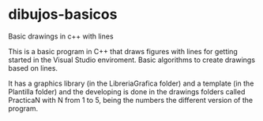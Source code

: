 # dibujos-basicos
Basic drawings in c++ with lines

This is a basic program in C++ that draws figures with lines for getting started in the Visual Studio enviroment.
Basic algorithms to create drawings based on lines.

It has a graphics library (in the LibreriaGrafica folder) and a template (in the Plantilla folder) and the developing is done in the drawings folders called PracticaN with N from 1 to 5, being the numbers the different version of the program.

